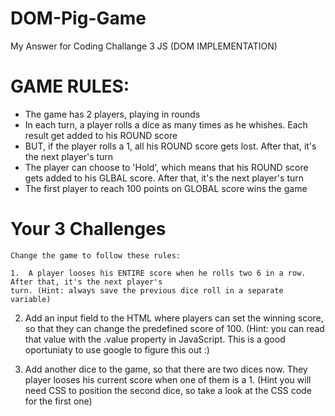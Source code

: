 # DOM-Pig-Game
My Answer for Coding Challange 3 JS  (DOM IMPLEMENTATION)


# GAME RULES:

- The game has 2 players, playing in rounds
- In each turn, a player rolls a dice as many times as he whishes. Each result get added to his ROUND score
- BUT, if the player rolls a 1, all his ROUND score gets lost. After that, it's the next player's turn
- The player can choose to 'Hold', which means that his ROUND score gets added to his GLBAL score. After that, it's the next player's turn
- The first player to reach 100 points on GLOBAL score wins the game




# 	Your 3 Challenges
	Change the game to follow these rules:

	1.  A player looses his ENTIRE score when he rolls two 6 in a row. After that, it's the next player's 
	turn. (Hint: always save the previous dice roll in a separate variable)
	
  2.  Add an input field to the HTML where players can set the winning score, so that they can change the 
	predefined score of 100. (Hint: you can read that value with the .value property in JavaScript. This
	is a good oportuniaty to use google to figure this out :)
	
  3.  Add another dice to the game, so that there are two dices now. They player looses his current score
	when one of them is a 1. (Hint you will need CSS to position the second dice, so take a look at the CSS
	code for the first one)

